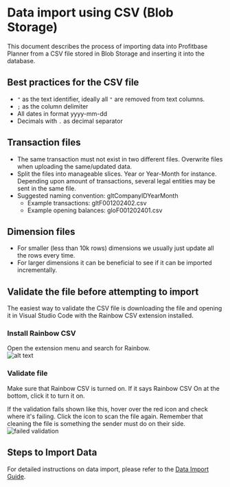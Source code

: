 # Data import using CSV (Blob Storage)

This document describes the process of importing data into Profitbase Planner from a CSV file stored in Blob Storage and inserting it into the database.

## Best practices for the CSV file

- `"` as the text identifier, ideally all `"` are removed from text columns.
- `;` as the column delimiter
- All dates in format yyyy-mm-dd
- Decimals with `.` as decimal separator

## Transaction files

- The same transaction must not exist in two different files. Overwrite files when uploading the same/updated data.
- Split the files into manageable slices. Year or Year-Month for instance. Depending upon amount of transactions, several legal entities may be sent in the same file.
- Suggested naming convention: gltCompanyIDYearMonth
  - Example transactions: gltF001202402.csv
  - Example opening balances: gloF001202401.csv

## Dimension files

- For smaller (less than 10k rows) dimensions we usually just update all the rows every time.
- For larger dimensions it can be beneficial to see if it can be imported incrementally.

## Validate the file before attempting to import

The easiest way to validate the CSV file is downloading the file and opening it in Visual Studio Code with the Rainbow CSV extension installed.

### Install Rainbow CSV

Open the extension menu and search for Rainbow.  
![alt text](https://profitbasedocs.blob.core.windows.net/plannerimages/installRainbowCSV.png)

### Validate file

Make sure that Rainbow CSV is turned on. If it says Rainbow CSV On at the bottom, click it to turn it on.

If the validation fails shown like this, hover over the red icon and check where it's failing. Click the icon to scan the file again. Remember that cleaning the file is something the sender must do on their side.  
![failed validation](https://profitbasedocs.blob.core.windows.net/plannerimages/RainbowCSVValidationFailed.png)

## Steps to Import Data

For detailed instructions on data import, please refer to the [Data Import Guide](../workbooks/data-management/data-import.md).
